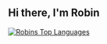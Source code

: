 ## Hi there, I'm Robin

[![Robins Top Languages](https://github-readme-stats.vercel.app/api/top-langs/?username=robinaerts&layout=compact)](https://github.com/anuraghazra/github-readme-stats)
